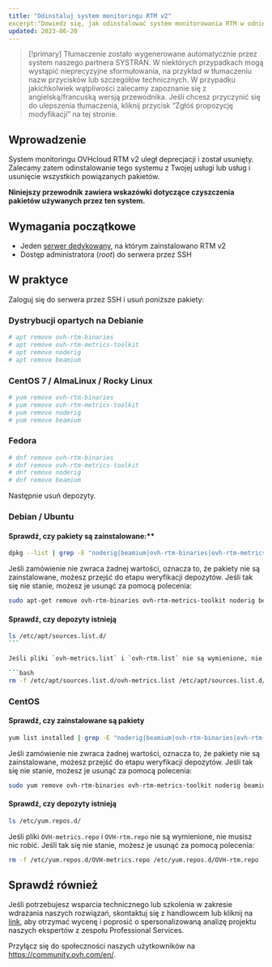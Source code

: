 ```yaml
---
title: "Odinstaluj system monitoringu RTM v2"
excerpt:"Dowiedz się, jak odinstalować system monitorowania RTM w odniesieniu do Twoich usług"
updated: 2023-06-20
---
```


> [!primary]
> Tłumaczenie zostało wygenerowane automatycznie przez system naszego partnera SYSTRAN. W niektórych przypadkach mogą wystąpić nieprecyzyjne sformułowania, na przykład w tłumaczeniu nazw przycisków lub szczegółów technicznych. W przypadku jakichkolwiek wątpliwości zalecamy zapoznanie się z angielską/francuską wersją przewodnika. Jeśli chcesz przyczynić się do ulepszenia tłumaczenia, kliknij przycisk “Zgłóś propozycję modyfikacji” na tej stronie.
>

## Wprowadzenie

System monitoringu OVHcloud RTM v2 uległ deprecjacji i został usunięty. Zalecamy zatem odinstalowanie tego systemu z Twojej usługi lub usług i usunięcie wszystkich powiązanych pakietów.

**Niniejszy przewodnik zawiera wskazówki dotyczące czyszczenia pakietów używanych przez ten system.**

## Wymagania początkowe

- Jeden [serwer dedykowany](https://www.ovhcloud.com/pl/bare-metal/), na którym zainstalowano RTM v2
- Dostęp administratora (*root*) do serwera przez SSH

## W praktyce

Zaloguj się do serwera przez SSH i usuń poniższe pakiety:

### Dystrybucji opartych na Debianie

```bash
# apt remove ovh-rtm-binaries
# apt remove ovh-rtm-metrics-toolkit
# apt remove noderig
# apt remove beamium
```

### CentOS 7 / AlmaLinux / Rocky Linux

```bash
# yum remove ovh-rtm-binaries
# yum remove ovh-rtm-metrics-toolkit
# yum remove noderig
# yum remove beamium
```

### Fedora

```bash
# dnf remove ovh-rtm-binaries
# dnf remove ovh-rtm-metrics-toolkit
# dnf remove noderig
# dnf remove beamium
```

Następnie usuń depozyty.

### Debian / Ubuntu

#### Sprawdź, czy pakiety są zainstalowane:**

```bash
dpkg --list | grep -E "noderig|beamium|ovh-rtm-binaries|ovh-rtm-metrics-toolkit"
```

Jeśli zamówienie nie zwraca żadnej wartości, oznacza to, że pakiety nie są zainstalowane, możesz przejść do etapu weryfikacji depozytów. Jeśli tak się nie stanie, możesz je usunąć za pomocą polecenia:

```bash
sudo apt-get remove ovh-rtm-binaries ovh-rtm-metrics-toolkit noderig beamium
```

#### Sprawdź, czy depozyty istnieją

```bash
ls /etc/apt/sources.list.d/
``` 

Jeśli pliki `ovh-metrics.list` i `ovh-rtm.list` nie są wymienione, nie musisz nic robić. Jeśli tak się nie stanie, możesz je usunąć za pomocą polecenia:

```bash
rm -f /etc/apt/sources.list.d/ovh-metrics.list /etc/apt/sources.list.d/ovh-rtm.list
```

### CentOS

#### Sprawdź, czy zainstalowane są pakiety

```bash
yum list installed | grep -E "noderig|beamium|ovh-rtm-binaries|ovh-rtm-metrics-toolkit"
```

Jeśli zamówienie nie zwraca żadnej wartości, oznacza to, że pakiety nie są zainstalowane, możesz przejść do etapu weryfikacji depozytów. Jeśli tak się nie stanie, możesz je usunąć za pomocą polecenia:

```bash
sudo yum remove ovh-rtm-binaries ovh-rtm-metrics-toolkit noderig beamium
```

#### Sprawdź, czy depozyty istnieją

```bash
ls /etc/yum.repos.d/
```

Jeśli pliki `OVH-metrics.repo` i `OVH-rtm.repo` nie są wymienione, nie musisz nic robić. Jeśli tak się nie stanie, możesz je usunąć za pomocą polecenia: 

```bash
rm -f /etc/yum.repos.d/OVH-metrics.repo /etc/yum.repos.d/OVH-rtm.repo
```

## Sprawdź również

Jeśli potrzebujesz wsparcia technicznego lub szkolenia w zakresie wdrażania naszych rozwiązań, skontaktuj się z handlowcem lub kliknij na [link](https://www.ovhcloud.com/pl/professional-services/), aby otrzymać wycenę i poprosić o spersonalizowaną analizę projektu naszych ekspertów z zespołu Professional Services.

Przyłącz się do społeczności naszych użytkowników na <https://community.ovh.com/en/>.
